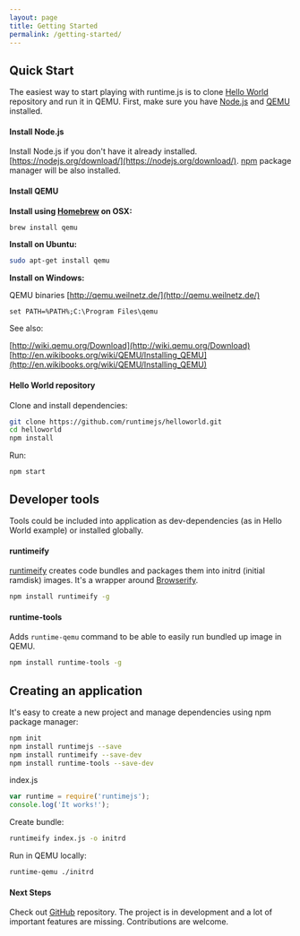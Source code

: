 ```yaml
---
layout: page
title: Getting Started
permalink: /getting-started/
---
```


## <a name="quick-start"></a>Quick Start

The easiest way to start playing with runtime.js is to clone [Hello World](https://github.com/runtimejs/helloworld) repository and run it in QEMU.
First, make sure you have [Node.js](https://nodejs.org/download/) and [QEMU](http://wiki.qemu.org/Main_Page) installed.

#### Install Node.js

Install Node.js if you don't have it already installed.
[https://nodejs.org/download/](https://nodejs.org/download/).
[npm](https://www.npmjs.com/) package manager will be also installed.

#### Install QEMU

**Install using [Homebrew](http://brew.sh/) on OSX:**

```bash
brew install qemu
```

**Install on Ubuntu:**

```bash
sudo apt-get install qemu
```

**Install on Windows:**

QEMU binaries [http://qemu.weilnetz.de/](http://qemu.weilnetz.de/)

```
set PATH=%PATH%;C:\Program Files\qemu
```

See also:

[http://wiki.qemu.org/Download](http://wiki.qemu.org/Download)<br>
<span style="word-wrap:break-word;">[http://en.wikibooks.org/wiki/QEMU/Installing_QEMU](http://en.wikibooks.org/wiki/QEMU/Installing_QEMU)</span>

#### Hello World repository

Clone and install dependencies:

```bash
git clone https://github.com/runtimejs/helloworld.git
cd helloworld
npm install
```

Run:

```
npm start
```

## <a name="developer-tools"></a>Developer tools

Tools could be included into application as dev-dependencies (as in Hello World example) or installed globally.

#### runtimeify

[runtimeify](https://www.npmjs.com/package/runtimeify) creates code bundles and packages them into initrd (initial ramdisk) images. It's a wrapper around [Browserify](http://browserify.org/).

```bash
npm install runtimeify -g
```

#### runtime-tools

Adds `runtime-qemu` command to be able to easily run bundled up image in QEMU.

```bash
npm install runtime-tools -g
```

## <a name="creating-an-application"></a>Creating an application

It's easy to create a new project and manage dependencies using npm package manager:

```bash
npm init
npm install runtimejs --save
npm install runtimeify --save-dev
npm install runtime-tools --save-dev
```

index.js

```js
var runtime = require('runtimejs');
console.log('It works!');
```

Create bundle:

```bash
runtimeify index.js -o initrd
```

Run in QEMU locally:

```bash
runtime-qemu ./initrd
```

#### Next Steps

Check out [GitHub](https://github.com/runtimejs/runtime) repository. The project is in development and a lot of important features are missing. Contributions are welcome.
